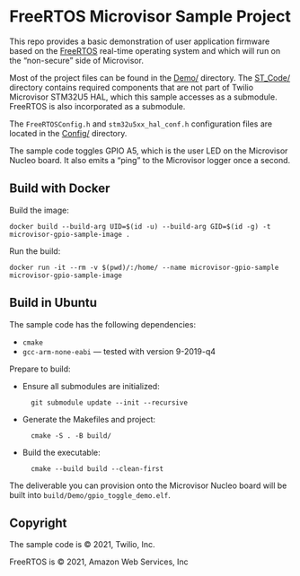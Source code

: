# FreeRTOS Microvisor Sample Project

This repo provides a basic demonstration of user application firmware based on the [FreeRTOS](https://freertos.org/) real-time operating system and which will run on the “non-secure” side of Microvisor.

Most of the project files can be found in the [Demo/](Demo/) directory. The [ST_Code/](ST_Code/) directory contains required components that are not part of Twilio Microvisor STM32U5 HAL, which this sample accesses as a submodule. FreeRTOS is also incorporated as a submodule.

The `FreeRTOSConfig.h` and `stm32u5xx_hal_conf.h` configuration files are located in the [Config/](Config/) directory.

The sample code toggles GPIO A5, which is the user LED on the Microvisor Nucleo board. It also emits a “ping” to the Microvisor logger once a second.

## Build with Docker

Build the image:

```shell
docker build --build-arg UID=$(id -u) --build-arg GID=$(id -g) -t microvisor-gpio-sample-image .
```

Run the build:

```shell
docker run -it --rm -v $(pwd)/:/home/ --name microvisor-gpio-sample microvisor-gpio-sample-image
```

## Build in Ubuntu

The sample code has the following dependencies:

- `cmake`
- `gcc-arm-none-eabi` — tested with version 9-2019-q4

Prepare to build:

- Ensure all submodules are initialized:

        git submodule update --init --recursive

- Generate the Makefiles and project:

        cmake -S . -B build/

- Build the executable:

        cmake --build build --clean-first

The deliverable you can provision onto the Microvisor Nucleo board will be built into `build/Demo/gpio_toggle_demo.elf`.

## Copyright

The sample code is © 2021, Twilio, Inc.

FreeRTOS is © 2021, Amazon Web Services, Inc
